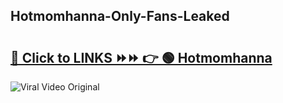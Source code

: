 
 ## Hotmomhanna-Only-Fans-Leaked

# <h2><a href="https://clipsfans.com/Hotmomhanna&ref=git">🔗 Click to LINKS ⏩⏩ 👉 🟢 Hotmomhanna </a></h2>

<a href="https://clipsfans.com/Hotmomhanna&ref=git" rel="nofollow" data-target="animated-image.originalLink"><img src="https://i.ibb.co.com/xMMVF88/686577567.gif" alt="Viral Video Original" style="max-width: 100%; display: inline-block;" data-target="animated-image.originalImage"></a>
